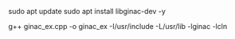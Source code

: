 sudo apt update
sudo apt install libginac-dev -y

g++ ginac_ex.cpp -o ginac_ex -I/usr/include -L/usr/lib -lginac -lcln